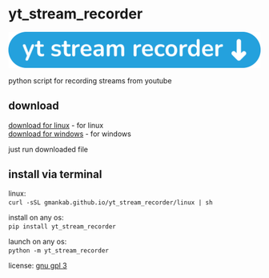 # yt_stream_recorder

<img src="https://github.com/gmankab/yt_stream_recorder/raw/main/yt_stream_recorder/icons/wide.png">

python script for recording streams from youtube

## download

[download for linux](https://github.com/gmankab/yt_stream_recorder/releases/download/yt_stream_recorder/yt_stream_recorder.sh) - for linux  
[download for windows](https://github.com/gmankab/yt_stream_recorder/releases/download/yt_stream_recorder/yt_stream_recorder.bat) - for windows

just run downloaded file

## install via terminal

linux:  
`curl -sSL gmankab.github.io/yt_stream_recorder/linux | sh`

install on any os:  
`pip install yt_stream_recorder`

launch on any os:  
`python -m yt_stream_recorder`

license: [gnu gpl 3](https://gnu.org/licenses/gpl-3.0.en.html)
